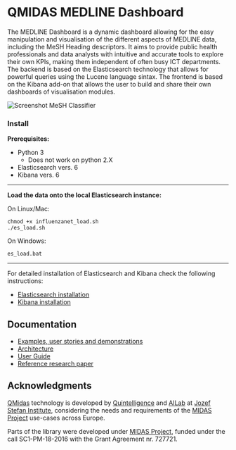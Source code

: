
QMIDAS MEDLINE Dashboard
======

The MEDLINE Dashboard is a dynamic dashboard allowing for the easy manipulation and visualisation of the different aspects of MEDLINE data, including the MeSH Heading descriptors. It aims to provide public health professionals and data analysts with intuitive and accurate tools to explore their own KPIs, making them independent of often busy ICT departments. The backend is based on the Elasticsearch technology that allows for powerful queries using the Lucene language sintax. The frontend is based on the Kibana add-on that allows the user to build and share their own dashboards of visualisation modules. 

![Screenshot MeSH Classifier](https://github.com/joaopitacosta/images/blob/master/medlined0.png)

### Install 

**Prerequisites:**

 - Python 3
   - Does not work on python 2.X
- Elasticsearch vers. 6
- Kibana vers. 6

---

**Load the data onto the local Elasticsearch instance:**

On Linux/Mac:

	chmod +x influenzanet_load.sh
    ./es_load.sh

On Windows:

	es_load.bat

---

For detailed installation of Elasticsearch and Kibana check the following instructions:
- [Elasticsearch installation](https://www.elastic.co/guide/en/elasticsearch/reference/current/install-elasticsearch.html)
- [Kibana installation](https://www.elastic.co/guide/en/kibana/current/install.html)


## Documentation

- [Examples, user stories and demonstrations](http://midas.quintelligence.com/medline_demos)
- [Architecture](https://github.com/qmidas/qmidas-medline/wiki/Architecture)
- [User Guide](https://github.com/qmidas/qmidas-medline/wiki/UserGuide)
- [Reference research paper](http://ailab.ijs.si/dunja/SiKDD2018/Papers/PitaCosta.pdf)

## Acknowledgments

[QMidas](http://midas.quintelligence.com/) technology is developed by [Quintelligence](http://quintelligence.com) and [AILab](http://ailab.ijs.si/) at 
[Jozef Stefan Institute](http://www.ijs.si/), considering the needs and requirements of the [MIDAS Project](http://www.midasproject.eu/about/) use-cases across Europe.

Parts of the library were developed under [MIDAS Project](http://www.midasproject.eu/about/), funded under the call SC1-PM-18-2016 with the Grant Agreement nr. 727721.
